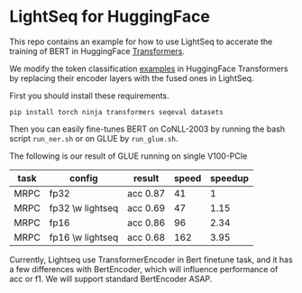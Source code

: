 # LightSeq for HuggingFace

This repo contains an example for how to use LightSeq to accerate the training of BERT in HuggingFace [Transformers](https://github.com/huggingface/transformers).

We modify the token classification [examples](https://github.com/huggingface/transformers/tree/master/examples/pytorch/token-classification) in HuggingFace Transformers by replacing their encoder layers with the fused ones in LightSeq.

First you should install these requirements.

```shell
pip install torch ninja transformers seqeval datasets
```

Then you can easily fine-tunes BERT on CoNLL-2003 by running the bash script `run_ner.sh`
or on GLUE by `run_glue.sh`.

The following is our result of GLUE running on single V100-PCIe

| task | config           | result   | speed | speedup |
| ---- | ---------------- | -------- | ----- | ------- |
| MRPC | fp32             | acc 0.87 | 41    | 1       |
| MRPC | fp32 \w lightseq | acc 0.69 | 47    | 1.15    |
| MRPC | fp16             | acc 0.86 | 96    | 2.34    |
| MRPC | fp16 \w lightseq | acc 0.68 | 162   | 3.95    |

Currently, Lightseq use TransformerEncoder in Bert finetune task, and it has a few differences with BertEncoder, which will influence performance of acc or f1. We will support standard BertEncoder ASAP.

